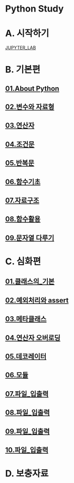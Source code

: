 # Python Study

# A. 시작하기

[JUPYTER_LAB](./[01]Getting-Started/installation.ipynb)

# B. 기본편

## [01.About Python](./[02]Basic/01.About_Python.ipynb)
## [02.변수와 자료형](./[02]Basic/02.변수와_자료형.ipynb)
## [03.연산자](./[02]Basic/03.연산자.ipynb)
## [04.조건문](./[02]Basic/04.조건문.ipynb)
## [05.반복문](./[02]Basic/05.반복문.ipynb)
## [06.함수기초](./[02]Basic/06.함수기초.ipynb)
## [07.자료구조](./[02]Basic/07.자료구조.ipynb)
## [08.함수활용](./[02]Basic/08.함수활용.ipynb)
## [09.문자열 다루기](./[02]Basic/09.문자열_다루기.ipynb)

# C. 심화편

## [01.클래스의_기본](./[03]Advanced/01.클래스의_기본.ipynb)
## [02.예외처리와 assert](./[03]Advanced/02.예외처리와_assert.ipynb)
## [03.메타클래스](./[03]Advanced/03.메타클래스.ipynb)
## [04.연산자 오버로딩](./[03]Advanced/04.연산자_오버로딩.ipynb)
## [05.데코레이터](./[03]Advanced/05.데코레이터.ipynb)
## [06.모듈](./[03]Advanced/06.모듈.ipynb)
## [07.파일_입출력](./[03]Advanced/07.파일_입출력.ipynb)
## [08.파일_입출력](./[03]Advanced/07.파일_입출력.ipynb)
## [09.파일_입출력](./[03]Advanced/07.파일_입출력.ipynb)
## [10.파일_입출력](./[03]Advanced/07.파일_입출력.ipynb)

# D. 보충자료

